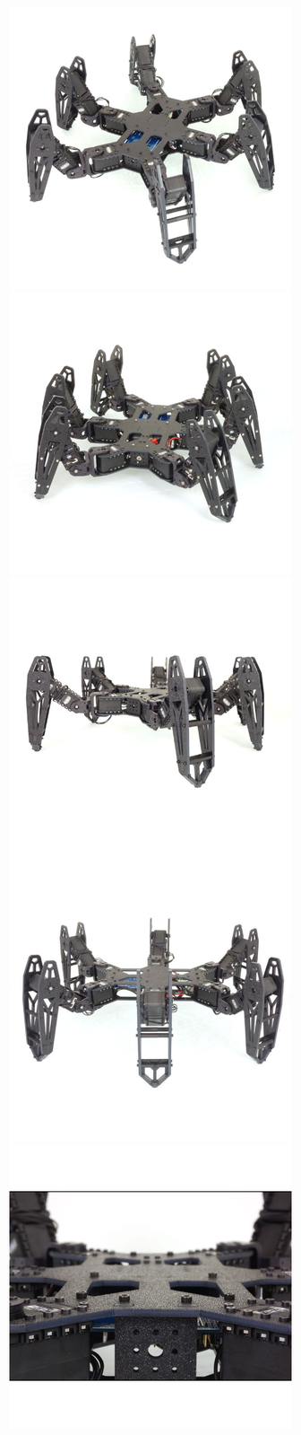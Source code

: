 ![MuthSpider](../img/RK-PhantomX-Hexapod-AX-12a.jpg)<br>
![MuthSpider](../img/RK-PhantomX-Hexapod-AX-12c.jpg)<br>
![MuthSpider](../img/RK-PhantomX-Hexapod-AX-12f.jpg)<br>
![MuthSpider](../img/RK-PhantomX-Hexapod-AX-12g.jpg)<br>
![MuthSpider](../img/RK-PhantomX-Hexapod-AX-12i.jpg)<br>
